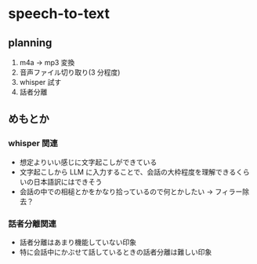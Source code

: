# speech-to-text

## planning

1. m4a → mp3 変換
2. 音声ファイル切り取り(3 分程度)
3. whisper 試す
4. 話者分離

## めもとか

### whisper 関連

- 想定よりいい感じに文字起こしができている
- 文字起こしから LLM に入力することで、会話の大枠程度を理解できるくらいの日本語訳にはできそう
- 会話の中での相槌とかをかなり拾っているので何とかしたい → フィラー除去？

### 話者分離関連

- 話者分離はあまり機能していない印象
- 特に会話中にかぶせて話しているときの話者分離は難しい印象
